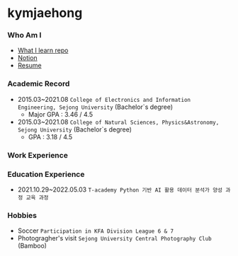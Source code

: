 # kymjaehong

### Who Am I
- [What I learn repo](https://)
- [Notion](https://innate-sweatshirt-264.notion.site/bb047926a48c4e98aa7b41be39b667d2)
- [Resume](https://innate-sweatshirt-264.notion.site/bebfdb4171c64f7ab1cdb2cdf28197a7)

### Academic Record
- 2015.03~2021.08 `College of Electronics and Information Engineering, Sejong University` (Bachelor`s degree)
    - Major GPA : 3.46 / 4.5
- 2015.03~2021.08 `College of Natural Sciences, Physics&Astronomy, Sejong University` (Bachelor`s degree)
    - GPA : 3.18 / 4.5

### Work Experience

### Education Experience
- 2021.10.29~2022.05.03 `T-academy Python 기반 AI 활용 데이터 분석가 양성 과정 교육 과정`

### Hobbies
- Soccer `Participation in KFA Division League 6 & 7`
- Photogragher's visit `Sejong University Central Photography Club` (Bamboo)  